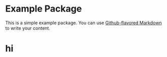 # Example Package

This is a simple example package. You can use
[Github-flavored Markdown](https://guides.github.com/features/mastering-markdown/)
to write your content.
# hi